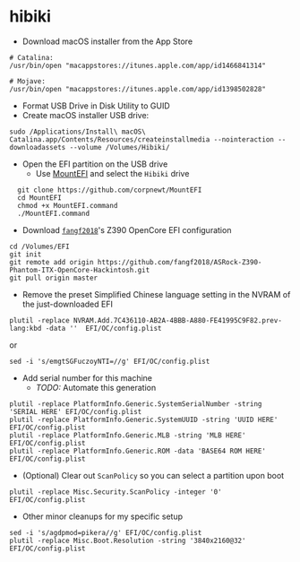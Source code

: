 # hibiki

* Download macOS installer from the App Store
```
# Catalina:
/usr/bin/open "macappstores://itunes.apple.com/app/id1466841314"
```
```
# Mojave:
/usr/bin/open "macappstores://itunes.apple.com/app/id1398502828"
```

* Format USB Drive in Disk Utility to GUID
* Create macOS installer USB drive:
```
sudo /Applications/Install\ macOS\ Catalina.app/Contents/Resources/createinstallmedia --nointeraction --downloadassets --volume /Volumes/Hibiki/
```
* Open the EFI partition on the USB drive
  * Use [MountEFI](https://github.com/corpnewt/MountEFI) and select the `Hibiki` drive
```
  git clone https://github.com/corpnewt/MountEFI
  cd MountEFI
  chmod +x MountEFI.command
  ./MountEFI.command
```
* Download [`fangf2018`](https://github.com/fangf2018/ASRock-Z390-Phantom-ITX-OpenCore-Hackintosh)'s Z390 OpenCore EFI configuration
```
cd /Volumes/EFI
git init
git remote add origin https://github.com/fangf2018/ASRock-Z390-Phantom-ITX-OpenCore-Hackintosh.git
git pull origin master
```
* Remove the preset Simplified Chinese language setting in the NVRAM of the just-downloaded EFI
```
plutil -replace NVRAM.Add.7C436110-AB2A-4BBB-A880-FE41995C9F82.prev-lang:kbd -data ''  EFI/OC/config.plist
```
or
```
sed -i 's/emgtSGFuczoyNTI=//g' EFI/OC/config.plist
```
* Add serial number for this machine
  * *TODO:* Automate this generation
```
plutil -replace PlatformInfo.Generic.SystemSerialNumber -string 'SERIAL HERE' EFI/OC/config.plist
plutil -replace PlatformInfo.Generic.SystemUUID -string 'UUID HERE' EFI/OC/config.plist
plutil -replace PlatformInfo.Generic.MLB -string 'MLB HERE' EFI/OC/config.plist
plutil -replace PlatformInfo.Generic.ROM -data 'BASE64 ROM HERE' EFI/OC/config.plist
```

* (Optional) Clear out `ScanPolicy` so you can select a partition upon boot
```
plutil -replace Misc.Security.ScanPolicy -integer '0' EFI/OC/config.plist
```

* Other minor cleanups for my specific setup
```
sed -i 's/agdpmod=pikera//g' EFI/OC/config.plist 
plutil -replace Misc.Boot.Resolution -string '3840x2160@32' EFI/OC/config.plist
```
